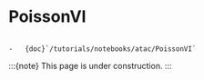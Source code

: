 # PoissonVI

```{topic} Tutorials:

-   {doc}`/tutorials/notebooks/atac/PoissonVI`
```

:::{note}
This page is under construction.
:::
